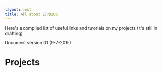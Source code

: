 ```yaml
---
layout: post
title: All about ESP8266
---
```


Here's a compiled list of useful links and tutorials on my projects (It's still in drafting)

Document version 0.1 (9-7-2016)

# Projects
